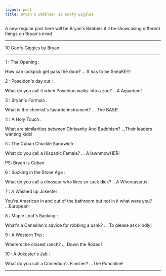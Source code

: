 ```yaml
---
layout: post
title: Bryan's Babbles- 10 Goofy Giggles
---
```


A new regular post here will be Bryan's Babbles it'll be showcasing different things on Bryan's mind

---
10 Goofy Giggles by Bryan

---

1 : The Opening :

How can lockpick get pass the door? ... It has to be SneaKEY!

2 : Poseidon's day out :

What do you call it when Poseidon walks into a zoo? ...A Aquarium!

3 : Bryan's Formula :

What is the chemist's favorite instrument? ... The BASE!

4 : A Holy Touch :

What are similarities between Chrisanity And Buddhism? ...Their leaders wanting kids!

5 : The Cuban Chuckle Sandwich :

What do you call a Hispanic Female? ... A lawnmowHER!  

PS: Bryan is Cuban

6 : Sucking in the Stone Age :

What do you call a dinosaur who likes so suck dick? ...A Whoreasarus!

7 : A Washed up Jokester :

You're American in and out of the bathroom but not in it what were you? ...European!

8 : Maple Leaf's Banking :

What's a Canadian's advice for robbing a bank? ... To please ask kindly!

9 : A Western Trip :

Where's the closest ranch? ... Down the Rodeo!

10 : A Jokester's Jab :

What do you call a Comedion's Finisher? ...The Punchline!

---

